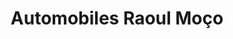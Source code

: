 ---
title: "Automobiles Raoul Moço"
url: /mauguio/automobiles-raoul-moco/
shop: réparation de voitures
---